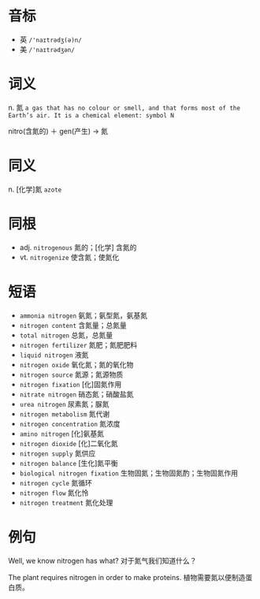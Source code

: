 # 音标

- 英 `/'naɪtrədʒ(ə)n/`
- 美 `/'naɪtrədʒən/`

# 词义

n. 氮
`a gas that has no colour or smell, and that forms most of the Earth’s air. It is a chemical element: symbol N`



nitro(含氮的) ＋ gen(产生) → 氮

# 同义

n. [化学]氮
`azote`

# 同根

- adj. `nitrogenous` 氮的；[化学] 含氮的
- vt. `nitrogenize` 使含氮；使氮化

# 短语

- `ammonia nitrogen` 氨氮；氨型氮，氨基氮
- `nitrogen content` 含氮量；总氮量
- `total nitrogen` 总氮，总氮量
- `nitrogen fertilizer` 氮肥；氮肥肥料
- `liquid nitrogen` 液氮
- `nitrogen oxide` 氧化氮；氮的氧化物
- `nitrogen source` 氮源；氮源物质
- `nitrogen fixation` [化]固氮作用
- `nitrate nitrogen` 硝态氮；硝酸盐氮
- `urea nitrogen` 尿素氮；脲氮
- `nitrogen metabolism` 氮代谢
- `nitrogen concentration` 氮浓度
- `amino nitrogen` [化]氨基氮
- `nitrogen dioxide` [化]二氧化氮
- `nitrogen supply` 氮供应
- `nitrogen balance` [生化]氮平衡
- `biological nitrogen fixation` 生物固氮；生物固氮酌；生物固氮作用
- `nitrogen cycle` 氮循环
- `nitrogen flow` 氮化怜
- `nitrogen treatment` 氮化处理

# 例句

Well, we know nitrogen has what?
对于氮气我们知道什么？

The plant requires nitrogen in order to make proteins.
植物需要氮以便制造蛋白质。



